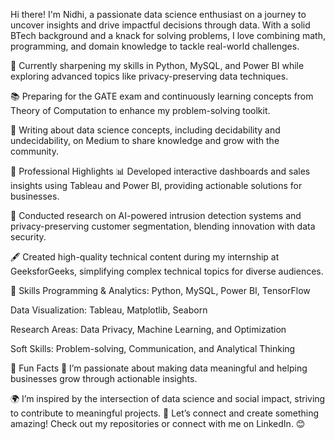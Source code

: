 Hi there! I'm Nidhi, a passionate data science enthusiast on a journey to uncover insights and drive impactful decisions through data. With a solid BTech background and a knack for solving problems, I love combining math, programming, and domain knowledge to tackle real-world challenges.

🌱 Currently sharpening my skills in Python, MySQL, and Power BI while exploring advanced topics like privacy-preserving data techniques.

📚 Preparing for the GATE exam and continuously learning concepts from Theory of Computation to enhance my problem-solving toolkit.

📝 Writing about data science concepts, including decidability and undecidability, on Medium to share knowledge and grow with the community.

💼 Professional Highlights
📊 Developed interactive dashboards and sales insights using Tableau and Power BI, providing actionable solutions for businesses.

🧪 Conducted research on AI-powered intrusion detection systems and privacy-preserving customer segmentation, blending innovation with data security.

🖋️ Created high-quality technical content during my internship at GeeksforGeeks, simplifying complex technical topics for diverse audiences.

🔧 Skills
Programming & Analytics: Python, MySQL, Power BI, TensorFlow

Data Visualization: Tableau, Matplotlib, Seaborn

Research Areas: Data Privacy, Machine Learning, and Optimization

Soft Skills: Problem-solving, Communication, and Analytical Thinking

🚀 Fun Facts
🎯 I’m passionate about making data meaningful and helping businesses grow through actionable insights.

🌍 I’m inspired by the intersection of data science and social impact, striving to contribute to meaningful projects.
💬 Let’s connect and create something amazing! Check out my repositories or connect with me on LinkedIn. 😊
